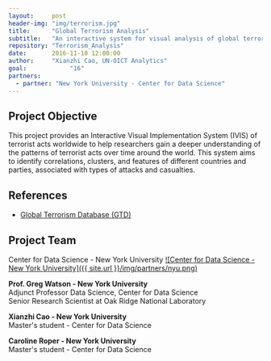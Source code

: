 ```yaml
---
layout:     post
header-img: "img/terrorism.jpg"
title:      "Global Terrorism Analysis"
subtitle:   "An interactive system for visual analysis of global terrorism."
repository: "Terrorism_Analysis"
date:       2016-11-10 12:00:00
author:     "Xianzhi Cao, UN-OICT Analytics"
goal:		     "16"
partners:
  - partner: "New York University - Center for Data Science"
---
```


Project Objective
------------

This project provides an Interactive Visual Implementation System (IVIS) of terrorist acts worldwide to help researchers gain a deeper understanding of the patterns of terrorist acts over time around the world. This system aims to identify correlations, clusters, and features of different countries and parties, associated with types of attacks and casualties.

References
------------


- [Global Terrorism Database (GTD)](https://www.start.umd.edu/gtd/)



Project Team
------------

<span class="caption text-muted">Center for Data Science - New York University</span>
[![Center for Data Science - New York University]({{ site.url }}/img/partners/nyu.png)](http://cds.nyu.edu/)

**Prof. Greg Watson - New York University**  
Adjunct Professor Data Science, Center for Data Science  
Senior Research Scientist at Oak Ridge National Laboratory


**Xianzhi Cao - New York University**  
Master's student - Center for Data Science


**Caroline Roper - New York University**  
Master's student - Center for Data Science
